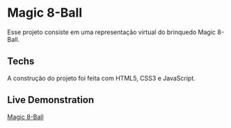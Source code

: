# Magic 8-Ball

Esse projeto consiste em uma representação virtual do brinquedo Magic 8-Ball.

## Techs
A construção do projeto foi feita com HTML5, CSS3 e JavaScript.

## Live Demonstration
[Magic 8-Ball](https://guicoutost.github.io/magic-8-ball/)
